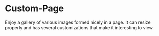 # Custom-Page
Enjoy a gallery of various images formed nicely in a page. It can resize properly and has several customizations that make it interesting to view.
